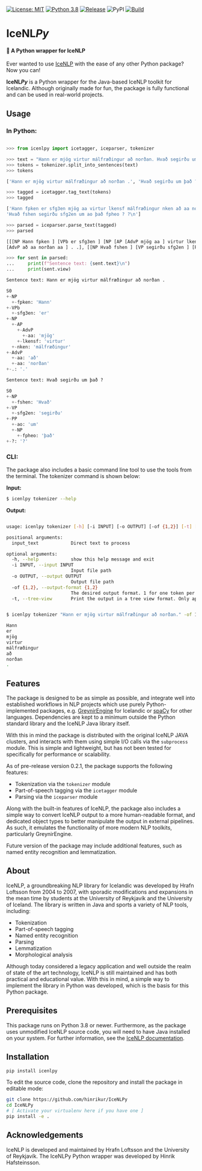 [![License: MIT](https://img.shields.io/badge/License-MIT-yellow.svg)](https://opensource.org/licenses/MIT)
[![Python 3.8](https://img.shields.io/badge/python-3.8-blue.svg)](https://www.python.org/downloads/release/python-3817/)
[![Release](https://shields.io/github/v/release/hinrikur/icenlpy?display_name=tag)]()
![PyPI](https://img.shields.io/pypi/v/icenlpy)
[![Build](https://github.com/hinrikur/icenlpy/actions/workflows/test.yml/badge.svg)]()

# IceNL*Py*

#### 🐍 A Python wrapper for IceNLP

Ever wanted to use [IceNLP](https://clarin.is/en/resources/icenlp/) with the ease of any other Python package? Now you can!

**IceNL*Py*** is a Python wrapper for the Java-based IceNLP toolkit for Icelandic. Although originally made for fun, the package is fully functional and can be used in real-world projects.

## Usage

### In Python:

```python

>>> from icenlpy import icetagger, iceparser, tokenizer

>>> text = "Hann er mjög virtur málfræðingur að norðan. Hvað segirðu um það?"
>>> tokens = tokenizer.split_into_sentences(text)
>>> tokens

['Hann er mjög virtur málfræðingur að norðan .', 'Hvað segirðu um það ?']

>>> tagged = icetagger.tag_text(tokens)
>>> tagged

['Hann fpken er sfg3en mjög aa virtur lkensf málfræðingur nken að aa norðan aa . .\n', 
'Hvað fshen segirðu sfg2en um ao það fpheo ? ?\n']

>>> parsed = iceparser.parse_text(tagged)
>>> parsed

[[[NP Hann fpken ] [VPb er sfg3en ] [NP [AP [AdvP mjög aa ] virtur lkensf ] málfræðingur nken ]
[AdvP að aa norðan aa ] . .], [[NP Hvað fshen ] [VP segirðu sfg2en ] [PP um ao [NP það fpheo ] ] ? ?]]

>>> for sent in parsed:
...     print(f"Sentence text: {sent.text}\n")
...     print(sent.view)

Sentence text: Hann er mjög virtur málfræðingur að norðan .

S0
+-NP
  +-fpken: 'Hann'
+-VPb
  +-sfg3en: 'er'
+-NP
  +-AP
    +-AdvP
      +-aa: 'mjög'
    +-lkensf: 'virtur'
  +-nken: 'málfræðingur'
+-AdvP
  +-aa: 'að'
  +-aa: 'norðan'
+-.: '.'

Sentence text: Hvað segirðu um það ?

S0
+-NP
  +-fshen: 'Hvað'
+-VP
  +-sfg2en: 'segirðu'
+-PP
  +-ao: 'um'
  +-NP
    +-fpheo: 'það'
+-?: '?'
```

### CLI:

The package also includes a basic command line tool to use the tools from the terminal. The tokenizer command is shown below:

**Input:**

```bash
$ icenlpy tokenizer --help
```

**Output:**

```bash

usage: icenlpy tokenizer [-h] [-i INPUT] [-o OUTPUT] [-of {1,2}] [-t] [input_text]

positional arguments:
  input_text            Direct text to process

optional arguments:
  -h, --help            show this help message and exit
  -i INPUT, --input INPUT
                        Input file path
  -o OUTPUT, --output OUTPUT
                        Output file path
  -of {1,2}, --output-format {1,2}
                        The desired output format. 1 for one token per line, 2 for one sentence per line.
  -t, --tree-view       Print the output in a tree view format. Only applies to IceParser.


$ icenlpy tokenizer "Hann er mjög virtur málfræðingur að norðan." -of 1

Hann
er
mjög
virtur
málfræðingur
að
norðan
.
```

## Features

The package is designed to be as simple as possible, and integrate well into established workflows in NLP projects which use purely Python-implemented packages, e.g. [GreynirEngine](https://github.com/mideind/GreynirEngine) for Icelandic or [spaCy](https://spacy.io/) for other languages. Dependencies are kept to a minimum outside the Python standard library and the IceNLP Java library itself.

With this in mind the package is distributed with the original IceNLP JAVA clusters, and interacts with them using simple I/O calls via the `subprocess` module. This is simple and lightweight, but has not been tested for specifically for performance or scalability.

As of pre-release version 0.2.1, the package supports the following features:

- Tokenization via the `tokenizer` module
- Part-of-speech tagging via the `icetagger` module
- Parsing via the `iceparser` module

Along with the built-in features of IceNLP, the package also includes a simple way to convert IceNLP output to a more human-readable format, and dedicated object types to better manipulate the output in external pipelines. As such, it emulates the functionality of more modern NLP toolkits, particularly GreynirEngine.

Future version of the package may include additional features, such as named entity recognition and lemmatization.

## About

IceNLP, a groundbreaking NLP library for Icelandic was developed by Hrafn Loftsson from 2004 to 2007, with sporadic modifications and expansions in the mean time by students at the University of Reykjavík and the University of Iceland. The library is written in Java and sports a variety of NLP tools, including:

- Tokenization
- Part-of-speech tagging
- Named entity recognition
- Parsing
- Lemmatization
- Morphological analysis

Although today considered a legacy application and well outside the realm of state of the art technology, IceNLP is still maintained and has both practical and educational value. With this in mind, a simple way to implement the library in Python was developed, which is the basis for this Python package.

## Prerequisites

This package runs on Python 3.8 or newer. Furthermore, as the package uses unmodified IceNLP source code, you will need to have Java installed on your system. For further information, see the [IceNLP documentation](https://github.com/hrafnl/icenlp/blob/master/core/doc/IceNLP.tex).

## Installation

```bash
pip install icenlpy
```

To edit the source code, clone the repository and install the package in editable mode:

```bash
git clone https://github.com/hinrikur/IceNLPy
cd IceNLPy
# [ Activate your virtualenv here if you have one ]
pip install -e .
```

## Acknowledgements

IceNLP is developed and maintained by Hrafn Loftsson and the University of Reykjavík. The IceNLPy Python wrapper was developed by Hinrik Hafsteinsson.
